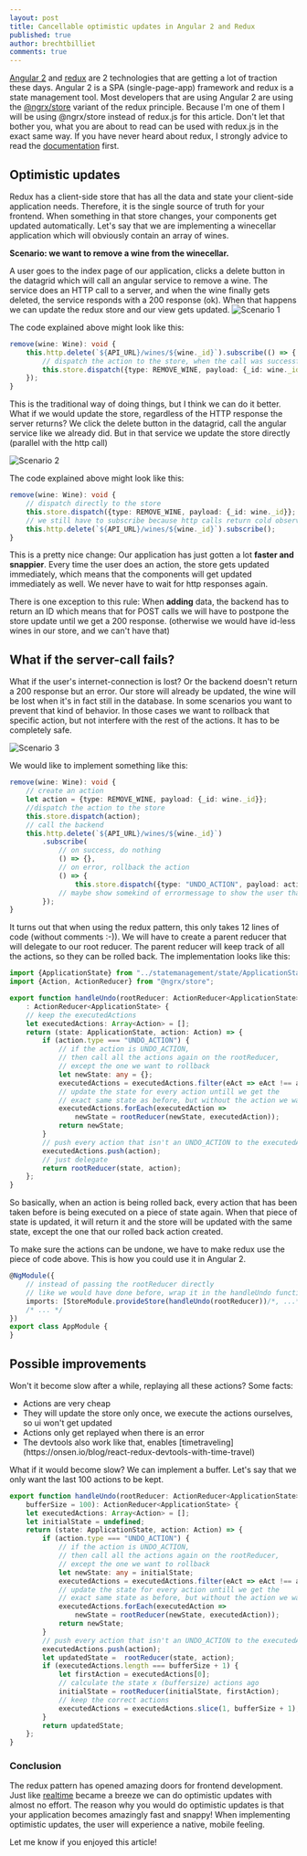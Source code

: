 ```yaml
---
layout: post
title: Cancellable optimistic updates in Angular 2 and Redux
published: true
author: brechtbilliet
comments: true
---
```


[Angular 2](https://angular.io/) and [redux](https://github.com/reactjs/redux) are 2 technologies that are getting a lot of traction these days. Angular 2 is a SPA (single-page-app) framework and redux is a state management tool. Most developers that are using Angular 2 are using the [@ngrx/store](https://github.com/ngrx/store) variant of the redux principle. Because I'm one of them I will be using @ngrx/store instead of redux.js for this article. Don't let that bother you, what you are about to read can be used with redux.js in the exact same way. If you have never heard about redux, I strongly advice to read the [documentation](http://redux.js.org/) first.

## Optimistic updates

Redux has a client-side store that has all the data and state your client-side application needs. Therefore, it is the single source of truth for your frontend. When something in that store changes, your components get updated automatically. Let's say that we are implementing a winecellar application which will obviously contain an array of wines.

**Scenario: we want to remove a wine from the winecellar.**

A user goes to the index page of our application, clicks a delete button in the datagrid which will call an angular service to remove a wine. The service does an HTTP call to a server, and when the wine finally gets deleted, the service responds with a 200 response (ok). When that happens we can update the redux store and our view gets updated.
![Scenario 1](https://raw.githubusercontent.com/brechtbilliet/brechtbilliet.github.io/master/_posts/optimisticupdates/optimisticupdates_scenario1.png)

The code explained above might look like this:

```typescript
remove(wine: Wine): void {
    this.http.delete(`${API_URL}/wines/${wine._id}`).subscribe(() => {
    	// dispatch the action to the store, when the call was successful
    	this.store.dispatch({type: REMOVE_WINE, payload: {_id: wine._id}});
    });
}
```

This is the traditional way of doing things, but I think we can do it better. What if we would update the store, regardless of the HTTP response the server returns? We click the delete button in the datagrid, call the angular service like we already did. But in that service we update the store directly (parallel with the http call)

![Scenario 2](https://raw.githubusercontent.com/brechtbilliet/brechtbilliet.github.io/master/_posts/optimisticupdates/optimisticupdates_scenario2.png)

The code explained above might look like this:

```typescript
remove(wine: Wine): void {
	// dispatch directly to the store
	this.store.dispatch({type: REMOVE_WINE, payload: {_id: wine._id}};
	// we still have to subscribe because http calls return cold observables
    this.http.delete(`${API_URL}/wines/${wine._id}`).subscribe();
}
```

This is a pretty nice change: Our application has just gotten a lot **faster and snappier**. Every time the user does an action, the store gets updated immediately, which means that the components will get updated immediately as well. We never have to wait for http responses again. 

There is one exception to this rule: When **adding** data, the backend has to return an ID which means that for POST calls we will have to postpone the store update until we get a 200 response. (otherwise we would have id-less wines in our store, and we can't have that)

## What if the server-call fails?

What if the user's internet-connection is lost? Or the backend doesn't return a 200 response but an error. Our store will already be updated, the wine will be lost when it's in fact still in the database. In some scenarios you want to prevent that kind of behavior. In those cases we want to rollback that specific action, but not interfere with the rest of the actions. It has to be completely safe.

![Scenario 3](https://raw.githubusercontent.com/brechtbilliet/brechtbilliet.github.io/master/_posts/optimisticupdates/optimisticupdates_scenario3.png)

We would like to implement something like this:

```typescript
remove(wine: Wine): void {
	// create an action
	let action = {type: REMOVE_WINE, payload: {_id: wine._id}};
	//dispatch the action to the store
	this.store.dispatch(action);
	// call the backend
    this.http.delete(`${API_URL}/wines/${wine._id}`)
    	.subscribe(
    		// on success, do nothing
    		() => {}, 
	    	// on error, rollback the action
	    	() => {
	    		this.store.dispatch({type: "UNDO_ACTION", payload: action});
	    	// maybe show somekind of errormessage to show the user that it's action failed
    	});
}
```

It turns out that when using the redux pattern, this only takes 12 lines of code (without comments :-)). We will have to create a parent reducer that will delegate to our root reducer. The parent reducer will keep track of all the actions, so they can be rolled back.
The implementation looks like this:

```typescript
import {ApplicationState} from "../statemanagement/state/ApplicationState";
import {Action, ActionReducer} from "@ngrx/store";

export function handleUndo(rootReducer: ActionReducer<ApplicationState>)
	: ActionReducer<ApplicationState> {
	// keep the executedActions
    let executedActions: Array<Action> = [];
    return (state: ApplicationState, action: Action) => {
        if (action.type === "UNDO_ACTION") {
        	// if the action is UNDO_ACTION, 
        	// then call all the actions again on the rootReducer, 
        	// except the one we want to rollback
            let newState: any = {};
            executedActions = executedActions.filter(eAct => eAct !== action.payload);
            // update the state for every action untill we get the
            // exact same state as before, but without the action we want to rollback
            executedActions.forEach(executedAction => 
            	newState = rootReducer(newState, executedAction));
            return newState;
        }
        // push every action that isn't an UNDO_ACTION to the executedActions property
        executedActions.push(action);
        // just delegate
        return rootReducer(state, action);
    };
}
```

So basically, when an action is being rolled back, every action that has been taken before is being executed on a piece of state again. When that piece of state is updated, it will return it and the store will be updated with the same state, except the one that our rolled back action created.

To make sure the actions can be undone, we have to make redux use the piece of code above. This is how you could use it in Angular 2.

```typescript
@NgModule({
	// instead of passing the rootReducer directly
	// like we would have done before, wrap it in the handleUndo function
    imports: [StoreModule.provideStore(handleUndo(rootReducer))/*, ...*/],
    /* ... */
})
export class AppModule {
}
```

## Possible improvements

Won't it become slow after a while, replaying all these actions?
Some facts:
<ul>
<li>Actions are very cheap</li>
<li>They will update the store only once, we execute the actions ourselves, so ui won't get updated</li>
<li>Actions only get replayed when there is an error</li>
<li>The devtools also work like that, enables [timetraveling](https://onsen.io/blog/react-redux-devtools-with-time-travel)</li>
</ul>
What if it would become slow?
We can implement a buffer. Let's say that we only want the last 100 actions to be kept.

```typescript
export function handleUndo(rootReducer: ActionReducer<ApplicationState>, 
	bufferSize = 100): ActionReducer<ApplicationState> {
    let executedActions: Array<Action> = [];
    let initialState = undefined;
    return (state: ApplicationState, action: Action) => {
        if (action.type === "UNDO_ACTION") {
        	// if the action is UNDO_ACTION, 
        	// then call all the actions again on the rootReducer, 
        	// except the one we want to rollback
            let newState: any = initialState;
            executedActions = executedActions.filter(eAct => eAct !== action.payload);
            // update the state for every action untill we get the
            // exact same state as before, but without the action we want to rollback
            executedActions.forEach(executedAction => 
            	newState = rootReducer(newState, executedAction));
            return newState;
        }
       	// push every action that isn't an UNDO_ACTION to the executedActions property
		executedActions.push(action);
        let updatedState =  rootReducer(state, action);
        if (executedActions.length === bufferSize + 1) {
            let firstAction = executedActions[0];
            // calculate the state x (buffersize) actions ago
            initialState = rootReducer(initialState, firstAction);
            // keep the correct actions
            executedActions = executedActions.slice(1, bufferSize + 1);
        }
        return updatedState;
    };
}
```

### Conclusion
The redux pattern has opened amazing doors for frontend development. Just like [realtime](http://blog.brecht.io/How-we-made-our-app-real-time-in-6-lines-of-code/) became a breeze we can do optimistic updates with almost no effort.
The reason why you would do optimistic updates is that your application becomes amazingly fast and snappy! When implementing optimistic updates, the user will experience a native, mobile feeling.

Let me know if you enjoyed this article! 
